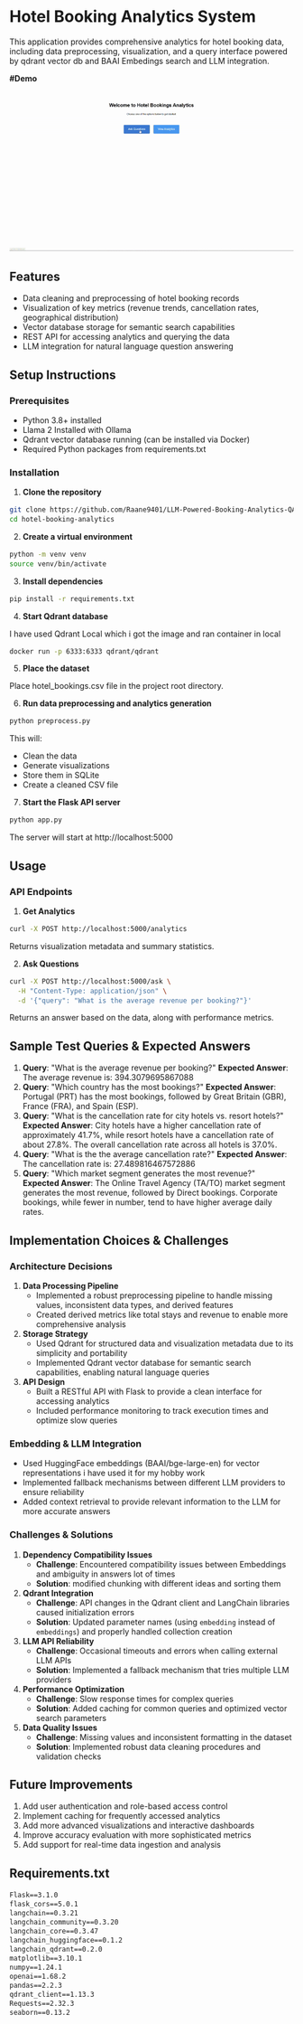 # Hotel Booking Analytics System

This application provides comprehensive analytics for hotel booking data, including data preprocessing, visualization, and a query interface powered by qdrant vector db and BAAI Embedings search and LLM integration.

**#Demo**
<p align="center">
  <img src="DemoVideo.gif" alt="Video">
</p>
  

## Features

- Data cleaning and preprocessing of hotel booking records
- Visualization of key metrics (revenue trends, cancellation rates, geographical distribution)
- Vector database storage for semantic search capabilities
- REST API for accessing analytics and querying the data
- LLM integration for natural language question answering


## Setup Instructions

### Prerequisites

- Python 3.8+ installed
- Llama 2 Installed with Ollama
- Qdrant vector database running (can be installed via Docker)
- Required Python packages from requirements.txt



### Installation

1. **Clone the repository**
```bash
git clone https://github.com/Raane9401/LLM-Powered-Booking-Analytics-QA-System.git
cd hotel-booking-analytics
```

2. **Create a virtual environment**
```bash
python -m venv venv
source venv/bin/activate  
```

3. **Install dependencies**
```bash
pip install -r requirements.txt
```

4. **Start Qdrant database**

I have used Qdrant Local which i got the image and ran container in local

```bash
docker run -p 6333:6333 qdrant/qdrant
```

5. **Place the dataset**

Place  hotel_bookings.csv file in the project root directory.

6. **Run data preprocessing and analytics generation**
```bash
python preprocess.py
```

This will:

- Clean the data
- Generate visualizations
- Store them in SQLite
- Create a cleaned CSV file

7. **Start the Flask API server**
```bash
python app.py
```

The server will start at http://localhost:5000

## Usage

### API Endpoints

1. **Get Analytics**
```bash
curl -X POST http://localhost:5000/analytics
```

Returns visualization metadata and summary statistics.

2. **Ask Questions**
```bash
curl -X POST http://localhost:5000/ask \
  -H "Content-Type: application/json" \
  -d '{"query": "What is the average revenue per booking?"}'
```

Returns an answer based on the data, along with performance metrics.

## Sample Test Queries \& Expected Answers

1. **Query**: "What is the average revenue per booking?"
**Expected Answer**: The average revenue is: 394.3079695867088
2. **Query**: "Which country has the most bookings?"
**Expected Answer**: Portugal (PRT) has the most bookings, followed by Great Britain (GBR), France (FRA), and Spain (ESP).
3. **Query**: "What is the cancellation rate for city hotels vs. resort hotels?"
**Expected Answer**: City hotels have a higher cancellation rate of approximately 41.7%, while resort hotels have a cancellation rate of about 27.8%. The overall cancellation rate across all hotels is 37.0%.
4. **Query**: "What is the the average cancellation rate?"
**Expected Answer**: The cancellation rate is: 27.489816467572886
5. **Query**: "Which market segment generates the most revenue?"
**Expected Answer**: The Online Travel Agency (TA/TO) market segment generates the most revenue, followed by Direct bookings. Corporate bookings, while fewer in number, tend to have higher average daily rates.

## Implementation Choices \& Challenges

### Architecture Decisions

1. **Data Processing Pipeline**
    - Implemented a robust preprocessing pipeline to handle missing values, inconsistent data types, and derived features
    - Created derived metrics like total stays and revenue to enable more comprehensive analysis
2. **Storage Strategy**
    - Used Qdrant for structured data and visualization metadata due to its simplicity and portability
    - Implemented Qdrant vector database for semantic search capabilities, enabling natural language queries
3. **API Design**
    - Built a RESTful API with Flask to provide a clean interface for accessing analytics
    - Included performance monitoring to track execution times and optimize slow queries

### Embedding \& LLM Integration

- Used HuggingFace embeddings (BAAI/bge-large-en) for vector representations i have used it for my hobby work
- Implemented fallback mechanisms between different LLM providers to ensure reliability
- Added context retrieval to provide relevant information to the LLM for more accurate answers


### Challenges \& Solutions

1. **Dependency Compatibility Issues**
    - **Challenge**: Encountered compatibility issues between Embeddings and ambiguity in answers lot of times
    - **Solution**: modified chunking with different ideas and sorting them
2. **Qdrant Integration**
    - **Challenge**: API changes in the Qdrant client and LangChain libraries caused initialization errors
    - **Solution**: Updated parameter names (using `embedding` instead of `embeddings`) and properly handled collection creation
3. **LLM API Reliability**
    - **Challenge**: Occasional timeouts and errors when calling external LLM APIs
    - **Solution**: Implemented a fallback mechanism that tries multiple LLM providers
4. **Performance Optimization**
    - **Challenge**: Slow response times for complex queries
    - **Solution**: Added caching for common queries and optimized vector search parameters
5. **Data Quality Issues**
    - **Challenge**: Missing values and inconsistent formatting in the dataset
    - **Solution**: Implemented robust data cleaning procedures and validation checks

## Future Improvements

1. Add user authentication and role-based access control
2. Implement caching for frequently accessed analytics
3. Add more advanced visualizations and interactive dashboards
4. Improve accuracy evaluation with more sophisticated metrics
5. Add support for real-time data ingestion and analysis


## Requirements.txt

```
Flask==3.1.0
flask_cors==5.0.1
langchain==0.3.21
langchain_community==0.3.20
langchain_core==0.3.47
langchain_huggingface==0.1.2
langchain_qdrant==0.2.0
matplotlib==3.10.1
numpy==1.24.1
openai==1.68.2
pandas==2.2.3
qdrant_client==1.13.3
Requests==2.32.3
seaborn==0.13.2

```

